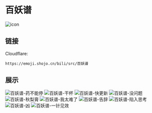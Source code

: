 # 百妖谱
![icon](https://emoji.shojo.cn/bili/src/百妖谱/icon.png)
## 链接
Cloudflare:
```
https://emoji.shojo.cn/bili/src/百妖谱
```
## 展示
![百妖谱-药不能停](https://emoji.shojo.cn/bili/src/百妖谱/百妖谱-药不能停.png)
![百妖谱-干杯](https://emoji.shojo.cn/bili/src/百妖谱/百妖谱-干杯.png)
![百妖谱-快更新](https://emoji.shojo.cn/bili/src/百妖谱/百妖谱-快更新.png)
![百妖谱-没问题](https://emoji.shojo.cn/bili/src/百妖谱/百妖谱-没问题.png)
![百妖谱-秋梨膏](https://emoji.shojo.cn/bili/src/百妖谱/百妖谱-秋梨膏.png)
![百妖谱-我太难了](https://emoji.shojo.cn/bili/src/百妖谱/百妖谱-我太难了.png)
![百妖谱-告辞](https://emoji.shojo.cn/bili/src/百妖谱/百妖谱-告辞.png)
![百妖谱-陷入思考](https://emoji.shojo.cn/bili/src/百妖谱/百妖谱-陷入思考.png)
![百妖谱-凶](https://emoji.shojo.cn/bili/src/百妖谱/百妖谱-凶.png)
![百妖谱-一针见效](https://emoji.shojo.cn/bili/src/百妖谱/百妖谱-一针见效.png)
